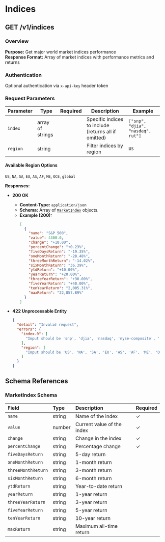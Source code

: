 # Indices

## GET /v1/indices

### Overview

**Purpose:** Get major world market indices performance  
**Response Format:** Array of market indices with performance metrics and returns

### Authentication

Optional authentication via `x-api-key` header token

### Request Parameters

| Parameter | Type             | Required | Description                                          | Example                           |
|-----------|------------------|:--------:|------------------------------------------------------|-----------------------------------|
| `index`   | array of strings |          | Specific indices to include (returns all if omitted) | `["snp", "djia", "nasdaq", rut"]` |
| `region`  | string           |          | Filter indices by region                             | `US`                              |

#### Available Region Options

`US`, `NA`, `SA`, `EU`, `AS`, `AF`, `ME`, `OCE`, `global`

**Responses:**

- **200 OK**
    - **Content-Type:** `application/json`
    - **Schema:** Array of [`MarketIndex`](#marketindex-schema) objects.
    - **Example (200):**
      ```json
      [
        {
          "name": "S&P 500",
          "value": 4300.0,
          "change": "+10.00",
          "percentChange": "+0.23%",
          "fiveDaysReturn": "-19.35%",
          "oneMonthReturn": "-28.48%",
          "threeMonthReturn": "-14.02%",
          "sixMonthReturn": "36.39%",
          "ytdReturn": "+10.00%",
          "yearReturn": "+20.00%",
          "threeYearReturn": "+30.00%",
          "fiveYearReturn": "+40.00%",
          "tenYearReturn": "2,005.31%",
          "maxReturn": "22,857.89%"
        }
      ]
      ```

- **422 Unprocessable Entity**
  ```json
  {
    "detail": "Invalid request",
    "errors": {
      "index.0": [
        "Input should be 'snp', 'djia', 'nasdaq', 'nyse-composite', 'nyse-amex', 'rut', 'vix', 'tsx-composite', 'ibovespa', 'ipc-mexico', 'ipsa', 'merval', 'ivbx', 'ibrx-50', 'ftse-100', 'dax', 'cac-40', 'euro-stoxx-50', 'euronext-100', 'bel-20', 'moex', 'aex', 'ibex-35', 'ftse-mib', 'smi', 'psi', 'atx', 'omxs30', 'omxc25', 'wig20', 'budapest-se', 'moex-russia', 'rtsi', 'hang-seng', 'sti', 'sensex', 'idx-composite', 'ftse-bursa', 'kospi', 'twse', 'nikkei-225', 'shanghai', 'szse-component', 'set', 'nifty-50', 'nifty-200', 'psei-composite', 'china-a50', 'dj-shanghai', 'india-vix', 'egx-30', 'jse-40', 'ftse-jse', 'afr-40', 'raf-40', 'sa-40', 'alt-15', 'ta-125', 'ta-35', 'tadawul-all-share', 'tamayuz', 'bist-100', 'asx-200', 'all-ordinaries', 'nzx-50', 'usd', 'msci-europe', 'gbp', 'euro', 'yen', 'australian', 'msci-world' or 'cboe-uk-100'"
      ],
      "region": [
        "Input should be 'US', 'NA', 'SA', 'EU', 'AS', 'AF', 'ME', 'OCE' or 'global'"
      ]
    }
  }
  ```

## Schema References

### MarketIndex Schema

| Field              | Type   | Description                | Required |
|:-------------------|:-------|:---------------------------|:---------|
| `name`             | string | Name of the index          | ✓        |
| `value`            | number | Current value of the index | ✓        |
| `change`           | string | Change in the index        | ✓        |
| `percentChange`    | string | Percentage change          | ✓        |
| `fiveDaysReturn`   | string | 5-day return               |          |
| `oneMonthReturn`   | string | 1-month return             |          |
| `threeMonthReturn` | string | 3-month return             |          |
| `sixMonthReturn`   | string | 6-month return             |          |
| `ytdReturn`        | string | Year-to-date return        |          |
| `yearReturn`       | string | 1-year return              |          |
| `threeYearReturn`  | string | 3-year return              |          |
| `fiveYearReturn`   | string | 5-year return              |          |
| `tenYearReturn`    | string | 10-year return             |          |
| `maxReturn`        | string | Maximum all-time return    |          |